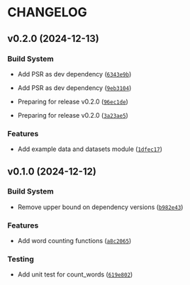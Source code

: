 # CHANGELOG


## v0.2.0 (2024-12-13)

### Build System

- Add PSR as dev dependency
  ([`6343e9b`](https://github.com/cmwiebe2411/pycounts_cmwiebe24/commit/6343e9b4b33fea1058df1b564776d0c2ed987640))

- Add PSR as dev dependency
  ([`9eb3104`](https://github.com/cmwiebe2411/pycounts_cmwiebe24/commit/9eb3104341dd3e18072c7db8a515c037c77745c0))

- Preparing for release v0.2.0
  ([`96ec1de`](https://github.com/cmwiebe2411/pycounts_cmwiebe24/commit/96ec1dedb3854ba6d7993200d7c39b79d193a44c))

- Preparing for release v0.2.0
  ([`3a23ae5`](https://github.com/cmwiebe2411/pycounts_cmwiebe24/commit/3a23ae577bbded74d3d293c768eca4c3b2b73314))

### Features

- Add example data and datasets module
  ([`1dfec17`](https://github.com/cmwiebe2411/pycounts_cmwiebe24/commit/1dfec173b26a1dccc3531ae2f0ec90ca758da71d))


## v0.1.0 (2024-12-12)

### Build System

- Remove upper bound on dependency versions
  ([`b982e43`](https://github.com/cmwiebe2411/pycounts_cmwiebe24/commit/b982e435b8ac5306380005e6e8167330453c31d5))

### Features

- Add word counting functions
  ([`a8c2065`](https://github.com/cmwiebe2411/pycounts_cmwiebe24/commit/a8c20654788e2ee7f7a2c4a5b27e550d91a3a360))

### Testing

- Add unit test for count_words
  ([`619e802`](https://github.com/cmwiebe2411/pycounts_cmwiebe24/commit/619e80236356e54f623c7d578f716108c8e423e6))

